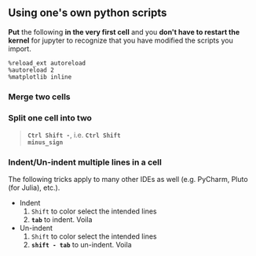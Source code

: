 
## Using one's own python scripts
<b>Put</b> the following <b>in the very first cell</b> and you <b>don't have to restart the kernel</b> for jupyter to recognize that you have modified the scripts you import.
```
%reload_ext autoreload
%autoreload 2
%matplotlib inline
```




### Merge two cells



### Split one cell into two
> <code><b>Ctrl Shift -</b></code>, i.e. <code><b>Ctrl Shift minus_sign</b></code>




### Indent/Un-indent multiple lines in a cell
The following tricks apply to many other IDEs as well (e.g. PyCharm, Pluto (for Julia), etc.).
- Indent
    01. <code>Shift</code> to color select the intended lines
    02. <code><b>tab</b></code> to indent. Voila
- Un-indent
    01. <code>Shift</code> to color select the intended lines
    02. <code><b>shift - tab</b></code> to un-indent. Voila









